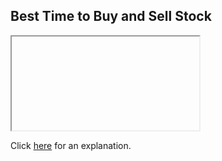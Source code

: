 ##  Best Time to Buy and Sell Stock 

<iframe></iframe>

Click [here](Explanation.md) for an explanation.

